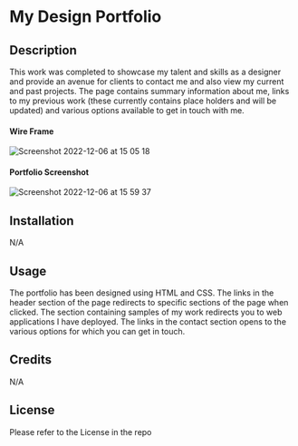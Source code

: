 # My Design Portfolio

## Description
This work was completed to showcase my talent and skills as a designer and provide an avenue for clients to contact me and also view my current and past projects. The page contains summary information about me, links to my previous work (these currently contains place holders and will be updated) and various options available to get in touch with me.

#### Wire Frame
![Screenshot 2022-12-06 at 15 05 18](https://user-images.githubusercontent.com/117525566/205964040-dfab4efe-2d6a-4b9d-ac78-77f2ae0cfbd7.png)

#### Portfolio Screenshot
![Screenshot 2022-12-06 at 15 59 37](https://user-images.githubusercontent.com/117525566/205963720-81e00f2d-333b-4ab9-ad53-26f72559041a.png)

## Installation
N/A

## Usage
The portfolio has been designed using HTML and CSS.
The links in the header section of the page redirects to specific sections of the page when clicked. The section containing samples of my work redirects you to web applications I have deployed. The links in the contact section opens to the various options for which you can get in touch.

## Credits
N/A

## License
Please refer to the License in the repo
